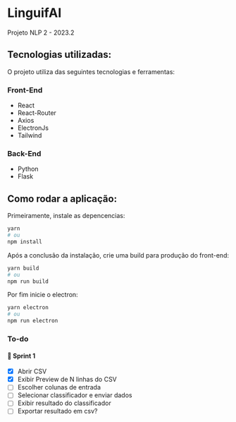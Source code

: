 # LinguifAI
Projeto NLP 2 - 2023.2

## Tecnologias utilizadas:
O projeto utiliza das seguintes tecnologias e ferramentas:

### Front-End
* React
* React-Router
* Axios
* ElectronJs
* Tailwind

### Back-End
* Python
* Flask

## Como rodar a aplicação:

Primeiramente, instale as depencencias:

```bash
yarn
# ou
npm install
```

Após a conclusão da instalação, crie uma build para produção do front-end:

```bash
yarn build
# ou
npm run build
```

Por fim inicie o electron:

```bash
yarn electron
# ou
npm run electron
```

### To-do

#### 🚀 Sprint 1

- [x] Abrir CSV
- [x] Exibir Preview de N linhas do CSV
- [ ] Escolher colunas de entrada
- [ ] Selecionar classificador e enviar dados
- [ ] Exibir resultado do classificador
- [ ] Exportar resultado em csv?